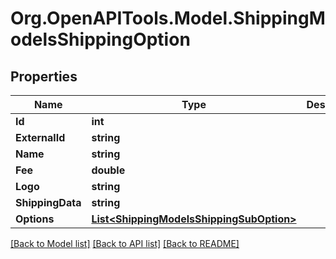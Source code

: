 # Org.OpenAPITools.Model.ShippingModelsShippingOption

## Properties

Name | Type | Description | Notes
------------ | ------------- | ------------- | -------------
**Id** | **int** |  | [optional] 
**ExternalId** | **string** |  | [optional] 
**Name** | **string** |  | [optional] 
**Fee** | **double** |  | [optional] 
**Logo** | **string** |  | [optional] 
**ShippingData** | **string** |  | [optional] 
**Options** | [**List&lt;ShippingModelsShippingSubOption&gt;**](ShippingModelsShippingSubOption.md) |  | [optional] 

[[Back to Model list]](../README.md#documentation-for-models) [[Back to API list]](../README.md#documentation-for-api-endpoints) [[Back to README]](../README.md)

